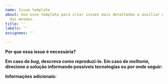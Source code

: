 ```yaml
---
name: Issue template
about: Use esse template para criar issues mais detalhadas e auxiliar na resolução
  das mesmas.
title: ''
labels: ''
assignees: ''

---
```


**Por que essa issue é necessária?**

**Em caso de _bug_, descreva como reproduzi-lo. Em caso de _melhoria_, direcione a solução informando possíveis tecnologias ou por onde seguir:**

**Informações adicionais:**
